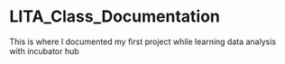 # LITA_Class_Documentation
This is where I documented my first project while learning data analysis with incubator hub
